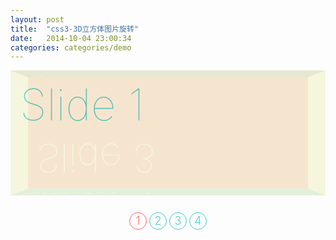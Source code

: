 ```yaml
---
layout: post
title:  "css3-3D立方体图片旋转"
date:   2014-10-04 23:00:34
categories: categories/demo
---
```



<div id="wrapper" class="clearfix">
  <div class="slider-outer">
    <div class="slider-inner rotate" id="slider-inner">
      <div data-slide="1" class="slide front">
        <div class="slide-title">Slide 1<i class="fa fa-html5"></i></div>
      </div>
      <div data-slide="2" class="slide top">
        <div class="slide-title">Slide 2<i class="fa fa-css3"></i></div>
      </div>
      <div data-slide="3" class="slide back">
        <div class="slide-title">Slide 3<i class="fa fa-android"></i></div>
      </div>
      <div data-slide="4" class="slide bottom">
        <div class="slide-title">Slide 4<i class="fa fa-mobile-phone"></i></div>
      </div>
    </div>
  </div>
  <nav id="nav" class="clearfix">
    <ul class="clearfix unstyled">
      <li><a href="href" data-slide="1" class="btn active">1</a></li>
      <li><a href="href" data-slide="2" class="btn">2</a></li>
      <li><a href="href" data-slide="3" class="btn">3</a></li>
      <li><a href="href" data-slide="4" class="btn">4</a></li>
    </ul>
  </nav>
</div>

<style type="text/css">
  .slider-outer{
    -webkit-perspective: 1600px;
    -moz-perspective: 1600px;
    -o-perspective: 1600px;
    -ms-perspective: 1600px;
  }
  .slider-inner{
    width: 100%;
    height: 200px;
    margin: 0 auto;
    position: relative;

    -webkit-transform-style: preserve-3d;
    -moz-transform-style: preserve-3d;
    -o-transform-style: preserve-3d;
    -ms-transform-style: preserve-3d;
    -webkit-transition: all 0.3s linear;
    -moz-transition: all 0.3s linear;
    -o-transition: all 0.3s linear;
    -ms-transition: all 0.3s linear;
    -webkit-transform-origin: 50% 100%;
    -moz-transform-origin: 50% 100%;
    -o-transform-origin: 50% 100%;
    -ms-transform-origin: 50% 100%;
  }
  .slider-inner.rotate.one{
    /*transform: rotateX(0) translateY(200px);*/
  }
  .slider-inner.rotate.two{
    transform: rotateX(-90deg) translateY(200px);
  }
  .slider-inner.rotate.three{
    transform: rotateX(-180deg) translateY(200px) translateZ(200px);
  }
  .slider-inner.rotate.four{
    transform: rotateX(-270deg) translateY(0) translateZ(200px);
  }

  .slide-title{
    font-size: 70px;
    line-height: 70px;
    font-weight: 100;
  }

  .slide{
    position: absolute;
    width: 94%;
    height: 160px;
    padding: 20px 3%;
    color: #4ecdc4;

    -webkit-transform-origin: 0% 0%;
    -moz-transform-origin: 0% 0%;
    -o-transform-origin: 0% 0%;
    -ms-transform-origin: 0% 0%;
  }
  .slide.front{
    background-color: beige;
    opacity: 0.9;
  }
  .slide.top{
    background-color: #556270;
    opacity: 0.9;
    z-index: 1;

    transform: rotateX(90deg) translateY(-200px);
  }
  .slide.back{
    background-color: #ff4747;
    opacity: 0.9;
    color: #fff;

    transform: rotateX(180deg) translateY(-200px) translateZ(200px);
  }
  .slide.bottom{
    background: #4ecdc4;
    background-color: #36c1b7;
    opacity: 0.9;
    color: #fff;

    transform: rotateX(-90deg) translateZ(200px);
  }

  /*nav*/
  #nav {
    display: block;
    position: relative;
    width: 100%;
    margin-top: 27px;
    z-index: 10;
  }
  #nav ul {
    display: block;
    padding: 0;
    margin: 0;
    text-align: center;
  }
  #nav ul li {
    display: inline-block;
    font-size: 18px;
  }
  #nav ul li:nth-of-type(4) {
    margin-right: 0;
  }
  #nav ul li a.btn {
    display: block;
    width: 20px;
    height: 20px;
    padding: 3px;
    color: #4ecdc4;
    border: 1px solid #4ecdc4;
    border-radius: 50%;
    font-weight: 300;
    line-height: 20px;
    text-align: center;
    text-decoration: none;
    background-image: none;
    background-color: transparent;
    box-shadow: inset 0 0 2px rgba(78,205,196, 0.3);
    -webkit-transition: all 0.2s linear;
    -moz-transition: all 0.2s linear;
    -o-transition: all 0.2s linear;
    -ms-transition: all 0.2s linear;
  }
  #nav ul li a.btn:focus, #nav ul li a.btn:hover,#nav ul li a.btn.active {
    color: #ff6b6b;
    border-color: #ff6b6b;
    background-color: transparent;
    box-shadow: inset 0 0 2px rgba(255,107,107, 0.3);

  }
</style>

<script type="text/javascript">
  window.onload = function () {
    var curA = document.getElementById('nav').getElementsByTagName('a');
    var sliderInner = document.getElementById('slider-inner');
    var innerClass = {
      1: 'one',
      2: 'two',
      3: 'three',
      4: 'four'
    }
    for(var i = 0; i < curA.length; i++){
      curA[i].onclick = function(){
        var curIndex = parseInt(this.getAttribute('data-slide'))-1;
        for(var j = 0; j<curA.length; j++){
          curA[j].className = 'btn';
          curA[curIndex].className = 'btn active';
          // console.log(curIndex)
          console.log(innerClass[curIndex+1])
          sliderInner.className = 'slider-inner rotate';
          sliderInner.className = 'slider-inner rotate ' + innerClass[curIndex + 1];
        }

      }
    }
  }
</script>